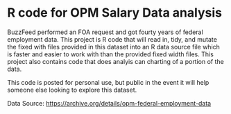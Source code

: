 # R code for OPM Salary Data analysis

BuzzFeed performed an FOA request and got fourty years of federal employment data.  This project is R
code that will read in, tidy, and mutate the fixed with files provided in this dataset into an 
R data source file which is faster and easier to work with than the provided fixed width files.  This project also contains code that does analyis can charting of a portion of the data.

This code is posted for personal use, but public in the event it will help someone else looking to explore this dataset.

Data Source: https://archive.org/details/opm-federal-employment-data
